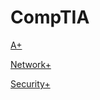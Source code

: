 # CompTIA

[A+](CompTIA%20324f5579aac84c80b0681609127ca26e/A+%2053b4a20d32ce4e09a27925cac340ec89.md)

[Network+](CompTIA%20324f5579aac84c80b0681609127ca26e/Network+%201a3ab39cbe25436f92cfe28388f13348.md)

[Security+](CompTIA%20324f5579aac84c80b0681609127ca26e/Security+%20ed471b265a7a4420a184ddbfe804e88d.md)
